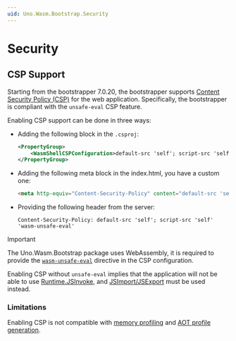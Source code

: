 ```yaml
---
uid: Uno.Wasm.Bootstrap.Security
---
```

# Security

## CSP Support

Starting from the bootstrapper 7.0.20, the bootstrapper supports [Content Security Policy (CSP)](https://developer.mozilla.org/en-US/docs/Web/HTTP/CSP) for the web application. Specifically, the bootstrapper is compliant with the `unsafe-eval` CSP feature.

Enabling CSP support can be done in three ways:
- Adding the following block in the `.csproj`:
	```xml
	<PropertyGroup>
		<WasmShellCSPConfiguration>default-src 'self'; script-src 'self' 'wasm-unsafe-eval'</WasmShellCSPConfiguration>
	</PropertyGroup>
	```
- Adding the following meta block in the index.html, you have a custom one:
	```html
	<meta http-equiv="Content-Security-Policy" content="default-src 'self'; script-src 'self' 'wasm-unsafe-eval'">
	```
- Providing the following header from the server:
	```
	Content-Security-Policy: default-src 'self'; script-src 'self' 'wasm-unsafe-eval'
	```

> [!IMPORTANT]
> The Uno.Wasm.Bootstrap package uses WebAssembly, it is required to provide the [`wasm-unsafe-eval`](https://developer.mozilla.org/en-US/docs/Web/HTTP/Headers/Content-Security-Policy/script-src#unsafe_webassembly_execution) directive in the CSP configuration.

Enabling CSP without `unsafe-eval` implies that the application will not be able to use [Runtime.JSInvoke](xref:Uno.Wasm.Bootstrap.JSInterop), and [JSImport/JSExport](xref:Uno.Wasm.Bootstrap.JSInterop) must be used instead.

### Limitations

Enabling CSP is not compatible with [memory profiling](xref:Uno.Wasm.Bootstrap.Profiling.Memory) and [AOT profile generation](xref:Uno.Wasm.Bootstrap.Runtime.Execution).
